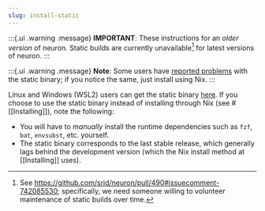 ```yaml
---
slug: install-static
---
```


:::{.ui .warning .message}
**IMPORTANT**: These instructions for an *older version* of neuron. Static builds are currently unavailable[^why] for latest versions of neuron.
:::

[^why]: See <https://github.com/srid/neuron/pull/490#issuecomment-742085530>; specifically, we need someone willing to volunteer maintenance of static builds over time.

:::{.ui .warning .message}
**Note**: Some users have [reported problems](https://github.com/srid/neuron/issues/430#issuecomment-718597211) with the static binary; if you notice the same, just install using Nix. 
:::

Linux and Windows (WSL2) users can get the static binary [here][staticbin]. If you choose to use the static binary instead of installing through Nix (see #[[Installing]]), note the following:

- You will have to *manually* install the runtime dependencies such as `fzf`, `bat`, `envsubst`, etc. yourself.
- The static binary corresponds to the last stable release, which generally lags behind the development version (which the Nix install method at [[Installing]] uses).

[staticbin]: https://github.com/srid/neuron/releases/download/1.0.1.0/neuron-1.0.1.0-linux.tar.gz
